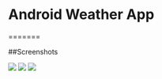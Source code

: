 # Android Weather App
=======


##Screenshots

![](https://raw.github.com/survivingwithandroid/Swa-app/master/AndroidYahooWeather/art/android_weather_app.png)
![](https://raw.github.com/survivingwithandroid/Swa-app/master/AndroidYahooWeather/art/android_weather_app_settings.png)
![](https://raw.github.com/survivingwithandroid/Swa-app/master/AndroidYahooWeather/art/android_weather_app_settings1.png)

